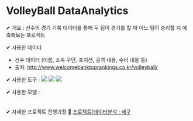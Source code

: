 # VolleyBall DataAnalytics

✔ 개요 : 선수의 경기 기록 데이터를 통해 두 팀이 경기를 할 때 어느 팀이 승리할 지 예측해보는 프로젝트

✔ 사용한 데이터

  - 선수 데이터 (이름, 소속 구단, 포지션, 공격 내용, 수비 내용 등)
  - 출처: http://www.welcomebanktoprankings.co.kr/volleyball/

✔ 사용한 도구 : 
  <img src="https://img.shields.io/badge/Jupyter-F37626?style=flat-square&logo=jupyter&logoColor=white"/>
  <img src="https://img.shields.io/badge/PySpark-E25A1C?style=flat-square&logo=apachespark&logoColor=white"/>
  <img src="https://img.shields.io/badge/Hadoop-66CCFF?style=flat-square&logo=apachehadoop&logoColor=white"/>

✔ 사용한 모델 :
<br><br><br>
✔ 자세한 프로젝트 진행과정 📝 
<a href="https://edorrr.tistory.com/category/%ED%94%84%EB%A1%9C%EC%A0%9D%ED%8A%B8/%EB%8D%B0%EC%9D%B4%ED%84%B0%20%EB%B6%84%EC%84%9D%20%3A%20%EB%B0%B0%EA%B5%AC">프로젝트/데이터분석 : 배구</a>
